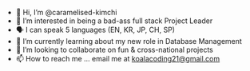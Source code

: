 - 👋 Hi, I’m @caramelised-kimchi
- 👀 I’m interested in being a bad-ass full stack Project Leader
- 🗣 I can speak 5 languages (EN, KR, JP, CH, SP)
- 🌱 I’m currently learning about my new role in Database Management
- 💞️ I’m looking to collaborate on fun & cross-national projects
- 📫 How to reach me ... email me at koalacoding21@gmail.com 	
<!---
caramelised-kimchi/caramelised-kimchi is a ✨ special ✨ repository because its `README.md` (this file) appears on your GitHub profile.
You can click the Preview link to take a look at your changes.
--->
